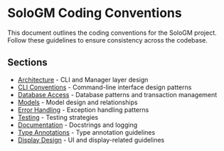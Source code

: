 # SoloGM Coding Conventions

This document outlines the coding conventions for the SoloGM project. Follow these guidelines to ensure consistency across the codebase.

## Sections

- [Architecture](architecture.md) - CLI and Manager layer design
- [CLI Conventions](cli.md) - Command-line interface design patterns
- [Database Access](database_access.md) - Database patterns and transaction management
- [Models](models.md) - Model design and relationships
- [Error Handling](error_handling.md) - Exception handling patterns
- [Testing](testing.md) - Testing strategies
- [Documentation](documentation.md) - Docstrings and logging
- [Type Annotations](type_annotations.md) - Type annotation guidelines
- [Display Design](display.md) - UI and display-related guidelines
